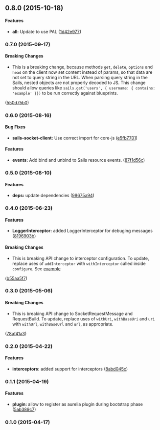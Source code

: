 ## 0.8.0 (2015-10-18)


#### Features

* **all:** Update to use PAL ([1d42e977](http://github.com/Mordred/aurelia-sails-socket-client/commit/1d42e977ac7ac0566149aa98ca93d1fea970c416))


### 0.7.0 (2015-09-17)


#### Breaking Changes

* This is a breaking change, because methods `get`, `delete`, `options` and
`head` on the client now set content instead of params, so that data are not set
to query string in the URL. When parsing query string in the Sails,
nested objects are not properly decoded to JS. This change should allow queries like
`sails.get('users', { username: { contains: 'example' }})` to be run correctly against
blueprints.

 ([550d75b0](http://github.com/Mordred/aurelia-sails-socket-client/commit/550d75b036946c261884ac6f256552ad3ac87f42))


### 0.6.0 (2015-08-16)


#### Bug Fixes

* **sails-socket-client:** Use correct import for core-js ([e5fb7701](http://github.com/Mordred/aurelia-sails-socket-client/commit/e5fb77011b0c5562a096f0aa8473eac0d4d5e810))


#### Features

* **events:** Add bind and unbind to Sails resource events. ([87f1d56c](http://github.com/Mordred/aurelia-sails-socket-client/commit/87f1d56c29de7d66e6fe0a9e7a3e61587f18d0aa))


### 0.5.0 (2015-08-10)


#### Features

* **deps:** update dependencies ([98675a94](http://github.com/Mordred/aurelia-sails-socket-client/commit/98675a94e90145a6b0f32cee64d079c22d3606b5))


### 0.4.0 (2015-06-23)


#### Features

* **LoggerInterceptor:** added LoggerInterceptor for debuging messages ([8196903b](http://github.com/Mordred/aurelia-sails-socket-client/commit/8196903b565a7124902611a5eb8e57dada378b94))

#### Breaking Changes

* This is breaking API change to interceptor configuration.
To update, replace uses of `addInterceptor` with `withInterceptor` called inside
`configure`. See [example](https://github.com/Mordred/aurelia-sails-socket-client/commit/7a3bd4ea864e12e9969ff600c537e315ace98bb7#diff-089cffdd38b1054e1d0332359219fbed)

 ([b55aa5f7](http://github.com/Mordred/aurelia-sails-socket-client/commit/b55aa5f79779c76cf8d410dda6f9dd69295d0c5f))


### 0.3.0 (2015-05-06)

#### Breaking Changes

* This is breaking API change to SocketRequestMessage and RequestBuild.
To update, replace uses of `withUri`, `withBaseUri` and `uri` with `withUrl`,
`withBaseUrl` and `url`, as appropriate.

 ([78af41a3](http://github.com/Mordred/aurelia-sails-socket-client/commit/78af41a353a32406a8221c9e13117e8cc9a418ff))


### 0.2.0 (2015-04-22)


#### Features

* **interceptors:** added support for interceptors ([8abd045c](http://github.com/Mordred/aurelia-sails-socket-client/commit/8abd045c9a10409c3e1252428d42945da3e9ea62))


### 0.1.1 (2015-04-19)


#### Features

* **plugin:** allow to register as aurelia plugin during bootstrap phase ([5ab389c7](http://github.com/Mordred/aurelia-sails-socket-client/commit/5ab389c7b2396635b227a02a5c950355718814ee))


### 0.1.0 (2015-04-17)
